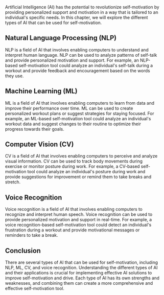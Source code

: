 

Artificial Intelligence (AI) has the potential to revolutionize self-motivation by providing personalized support and motivation in a way that is tailored to an individual's specific needs. In this chapter, we will explore the different types of AI that can be used for self-motivation.

Natural Language Processing (NLP)
---------------------------------

NLP is a field of AI that involves enabling computers to understand and interpret human language. NLP can be used to analyze patterns of self-talk and provide personalized motivation and support. For example, an NLP-based self-motivation tool could analyze an individual's self-talk during a workout and provide feedback and encouragement based on the words they use.

Machine Learning (ML)
---------------------

ML is a field of AI that involves enabling computers to learn from data and improve their performance over time. ML can be used to create personalized workout plans or suggest strategies for staying focused. For example, an ML-based self-motivation tool could analyze an individual's workout data and suggest changes to their routine to optimize their progress towards their goals.

Computer Vision (CV)
--------------------

CV is a field of AI that involves enabling computers to perceive and analyze visual information. CV can be used to track body movements during exercise or monitor posture during work. For example, a CV-based self-motivation tool could analyze an individual's posture during work and provide suggestions for improvement or remind them to take breaks and stretch.

Voice Recognition
-----------------

Voice recognition is a field of AI that involves enabling computers to recognize and interpret human speech. Voice recognition can be used to provide personalized motivation and support in real-time. For example, a voice recognition-based self-motivation tool could detect an individual's frustration during a workout and provide motivational messages or reminders to take a break.

Conclusion
----------

There are several types of AI that can be used for self-motivation, including NLP, ML, CV, and voice recognition. Understanding the different types of AI and their applications is crucial for implementing effective AI solutions to improve self-motivation and drive. Each type of AI has its own strengths and weaknesses, and combining them can create a more comprehensive and effective self-motivation tool.
